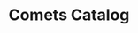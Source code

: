 ---
# Feel free to add content and custom Front Matter to this file.
# To modify the layout, see https://jekyllrb.com/docs/themes/#overriding-theme-defaults
layout: archive-posts-tiled
title: "Comets Catalog"
permalink: /comets
slug: comets
category: comet
#sort: 'm'
group: 'c'
prefix: 'C/'
---